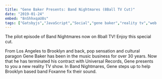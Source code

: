 ```yaml
---
title: "Gene Baker Presents: Band Nightmares (8Ball TV Cut)"
date: "2019-01-24"
embed: "8nShhxqaU8s"
tags: ["Gatsbyjs","JavaScript","Social","gene baker","reality tv","web series","webisode","web show","Nyc","new york city","pop star","famous","celebrity","musician","pop musician","pop star","pop sensation","internet show","guitarist","local band","local bands","foxanne","8ball","glitch art","glitch","power horse","television show","tv show","first episode","episode 1","episode","music business","music industry","performance artist","performance art","kitchen nightmares","pilot episode"]
---
```


The pilot episode of Band Nightmares now on 8ball TV! Enjoy this special cut.

From Los Angeles to Brooklyn and back, pop sensation and cultural paragon Gene Baker has been in the music business for over 30 years. Now that he has terminated his contract with Universal Records, Gene presents to you a new reality TV show. In Band Nightmares, Gene steps up to help Brooklyn based band Foxanne fix their sound.